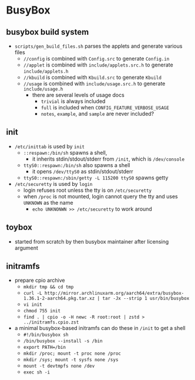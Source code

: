 BusyBox
=======

## busybox build system

- `scripts/gen_build_files.sh` parses the applets and generate various files
  - `//config` is combined with `Config.src` to generate `Config.in`
  - `//applet` is combined with `include/applets.src.h` to generate
    `include/applets.h`
  - `//kbuild` is combined with `Kbuild.src` to generate `Kbuild`
  - `//usage` is combined with `include/usage.src.h` to generate
    `include/usage.h`
    - there are several levels of usage docs
      - `trivial` is always included
      - `full` is included when `CONFIG_FEATURE_VERBOSE_USAGE`
      - `notes`, `example`, and `sample` are never included?

## init

- `/etc/inittab` is used by `init`
  - `::respawn:/bin/sh` spawns a shell,
    - it inherits stdin/stdout/stderr from `/init`, which is `/dev/console`
  - `ttyS0::respawn:/bin/sh` also spawns a shell
    - it opens `/dev/ttyS0` as stdin/stdout/stderr
  - `ttyS0::respawn:/sbin/getty -L 115200 ttyS0` spawns getty
- `/etc/securetty` is used by `login`
  - login refuses root unless the tty is on `/etc/securetty`
  - when `/proc` is not mounted, login cannot query the tty and uses `UNKNOWN`
    as the name
    - `echo UNKNONWN >> /etc/securetty` to work around

## toybox

- started from scratch by then busybox maintainer after licensing argument

## initramfs

- prepare cpio archive
  - `mkdir tmp && cd tmp`
  - `curl -L http://mirror.archlinuxarm.org/aarch64/extra/busybox-1.36.1-2-aarch64.pkg.tar.xz | tar -Jx --strip 1 usr/bin/busybox`
  - `vi init`
  - `chmod 755 init`
  - `find . | cpio -o -H newc -R root:root | zstd > ../initramfs.cpio.zst`
- a minimal busybox-based initramfs can do these in `/init` to get a shell
  - `#!/bin/busybox sh`
  - `/bin/busybox --install -s /bin`
  - `export PATH=/bin`
  - `mkdir /proc; mount -t proc none /proc`
  - `mkdir /sys; mount -t sysfs none /sys`
  - `mount -t devtmpfs none /dev`
  - `exec sh -i`
